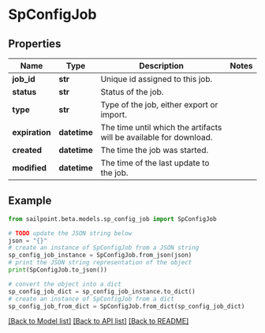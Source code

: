 # SpConfigJob


## Properties

Name | Type | Description | Notes
------------ | ------------- | ------------- | -------------
**job_id** | **str** | Unique id assigned to this job. | 
**status** | **str** | Status of the job. | 
**type** | **str** | Type of the job, either export or import. | 
**expiration** | **datetime** | The time until which the artifacts will be available for download. | 
**created** | **datetime** | The time the job was started. | 
**modified** | **datetime** | The time of the last update to the job. | 

## Example

```python
from sailpoint.beta.models.sp_config_job import SpConfigJob

# TODO update the JSON string below
json = "{}"
# create an instance of SpConfigJob from a JSON string
sp_config_job_instance = SpConfigJob.from_json(json)
# print the JSON string representation of the object
print(SpConfigJob.to_json())

# convert the object into a dict
sp_config_job_dict = sp_config_job_instance.to_dict()
# create an instance of SpConfigJob from a dict
sp_config_job_from_dict = SpConfigJob.from_dict(sp_config_job_dict)
```
[[Back to Model list]](../README.md#documentation-for-models) [[Back to API list]](../README.md#documentation-for-api-endpoints) [[Back to README]](../README.md)


